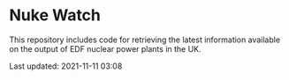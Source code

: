# Nuke Watch

This repository includes code for retrieving the latest information available on the output of EDF nuclear power plants in the UK.

Last updated: 2021-11-11 03:08